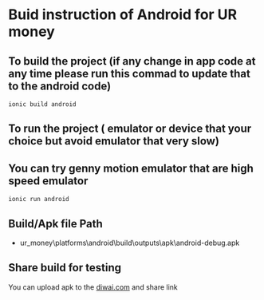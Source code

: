 # Buid instruction of Android for UR money

## To build the project (if any change in app code at any time please run this commad to update that to the android code) 
```script
ionic build android
``` 


## To run the project ( emulator or device that your choice but avoid emulator that very slow)
## You can try genny motion emulator that are high speed emulator

```script
ionic run android
```

## Build/Apk file Path
 * ur_money\platforms\android\build\outputs\apk\android-debug.apk
 
## Share build for testing
  You can upload apk to the [diwai.com](http://diawi.com/)  and share link


